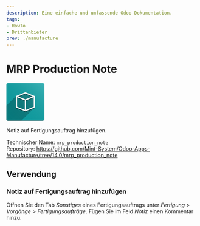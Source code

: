 ```yaml
---
description: Eine einfache und umfassende Odoo-Dokumentation.
tags:
- HowTo
- Drittanbieter
prev: ./manufacture
---
```

# MRP Production Note
![icon_oms_box](assets/icon_oms_box.png)

Notiz auf Fertigungsauftrag hinzufügen.

Technischer Name: `mrp_production_note`\
Repository: <https://github.com/Mint-System/Odoo-Apps-Manufacture/tree/14.0/mrp_production_note>

## Verwendung

### Notiz auf Fertigungsauftrag hinzufügen

Öffnen Sie den Tab *Sonstiges* eines Fertigungsauftrags unter *Fertigung > Vorgänge > Fertigungsaufträge*. Fügen Sie im Feld *Notiz* einen Kommentar hinzu.